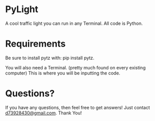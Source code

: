 # PyLight
A cool traffic light you can run in any Terminal. All code is Python.
# Requirements
Be sure to install pytz with:
pip install pytz.

You will also need a Terminal.
(pretty much found on every existing computer)
This is where you will be inputting the code.

# Questions?
If you have any questions, then feel free to get answers!
Just contact d73928430@gmail.com. Thank You!
